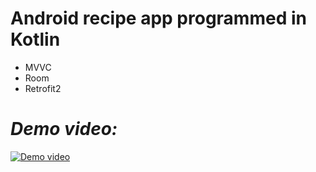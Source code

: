 # Android recipe app programmed in Kotlin
- MVVC
- Room
- Retrofit2

# _Demo video:_
[![Demo video](https://img.youtube.com/vi/IxU_0D8ryTw/0.jpg)](https://youtu.be/TwAfFv3XXps)